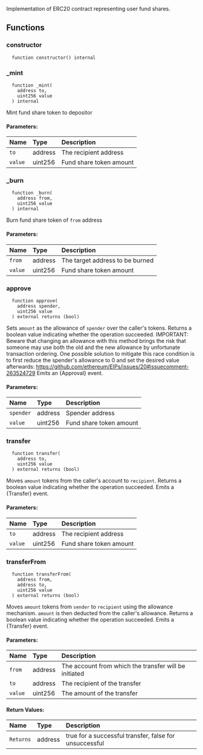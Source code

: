 Implementation of ERC20 contract representing user fund shares.


## Functions
### constructor
```solidity
  function constructor() internal
```




### _mint
```solidity
  function _mint(
    address to,
    uint256 value
  ) internal
```

Mint fund share token to depositor

#### Parameters:
| Name | Type | Description                                                          |
| :--- | :--- | :------------------------------------------------------------------- |
|`to` | address | The recipient address
|`value` | uint256 | Fund share token amount

### _burn
```solidity
  function _burn(
    address from,
    uint256 value
  ) internal
```

Burn fund share token of `from` address

#### Parameters:
| Name | Type | Description                                                          |
| :--- | :--- | :------------------------------------------------------------------- |
|`from` | address | The target address to be burned
|`value` | uint256 | Fund share token amount

### approve
```solidity
  function approve(
    address spender,
    uint256 value
  ) external returns (bool)
```

Sets `amount` as the allowance of `spender` over the caller's tokens.
Returns a boolean value indicating whether the operation succeeded.
IMPORTANT: Beware that changing an allowance with this method brings the risk
that someone may use both the old and the new allowance by unfortunate
transaction ordering. One possible solution to mitigate this race
condition is to first reduce the spender's allowance to 0 and set the
desired value afterwards:
https://github.com/ethereum/EIPs/issues/20#issuecomment-263524729
Emits an {Approval} event.
#### Parameters:
| Name | Type | Description                                                          |
| :--- | :--- | :------------------------------------------------------------------- |
|`spender` | address | Spender address
|`value` | uint256 | Fund share token amount

### transfer
```solidity
  function transfer(
    address to,
    uint256 value
  ) external returns (bool)
```

Moves `amount` tokens from the caller's account to `recipient`.
Returns a boolean value indicating whether the operation succeeded.
Emits a {Transfer} event.
#### Parameters:
| Name | Type | Description                                                          |
| :--- | :--- | :------------------------------------------------------------------- |
|`to` | address | The recipient address
|`value` | uint256 | Fund share token amount

### transferFrom
```solidity
  function transferFrom(
    address from,
    address to,
    uint256 value
  ) external returns (bool)
```

Moves `amount` tokens from `sender` to `recipient` using the
allowance mechanism. `amount` is then deducted from the caller's
allowance.
Returns a boolean value indicating whether the operation succeeded.
Emits a {Transfer} event.
#### Parameters:
| Name | Type | Description                                                          |
| :--- | :--- | :------------------------------------------------------------------- |
|`from` | address | The account from which the transfer will be initiated
|`to` | address | The recipient of the transfer
|`value` | uint256 | The amount of the transfer

#### Return Values:
| Name                           | Type          | Description                                                                  |
| :----------------------------- | :------------ | :--------------------------------------------------------------------------- |
|`Returns`| address | true for a successful transfer, false for unsuccessful

